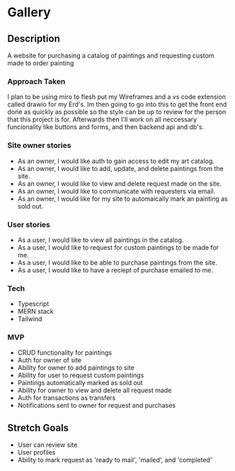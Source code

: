 # Gallery

## Description
A website for purchasing a catalog of paintings and requesting custom made to order painting

### Approach Taken
I plan to be using miro to flesh put my Wireframes and a vs code extension called drawio for my Erd's. Im then going to go into this to get the front end done as quickly as possible so the style can be up to review for the person that this project is for. Afterwards then I'll work on all neccessary funcionality like buttons and forms, and then backend api and db's.

### Site owner stories
- As an owner, I would like auth to gain access to edit my art catalog.
- As an owner, I would like to add, update, and delete paintings from the site.
- As an owner, I would like to view and delete request made on the site.
- As an owner, I would like to communicate with requesters via email.
- As an owner, I would like for my site to automaically mark an painting as sold out.

### User stories
- As a user, I would like to view all paintings in the catalog.
- As a user, I would like to request for custom paintings to be made for me.
- As a user, I would like to be able to purchase paintings from the site.
- As a user, I would like to have a reciept of purchase emailed to me.

### Tech
- Typescript
- MERN stack 
- Tailwind

### MVP

- CRUD functionality for paintings
- Auth for owner of site 
- Ability for owner to add paintings to site
- Ability for user to request custom paintings
- Paintings automatically marked as sold out
- Ability for owner to view and delete all request made
- Auth for transactions as transfers
- Notifications sent to owner for request and purchases

## Stretch Goals
- User can review site
- User profiles
- Ability to mark request as 'ready to mail', 'mailed', and 'completed'

<!-- ### Wireframe -->

<!-- ### Erd's -->

<!-- ### Restful Routes -->

<!-- ### Sources -->
